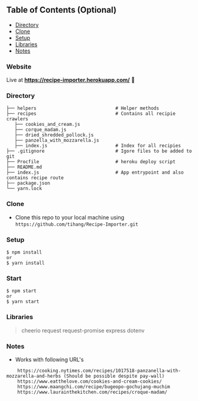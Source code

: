 ## Table of Contents (Optional)

- [Directory](#Directory)
- [Clone](#Clone)
- [Setup](#Setup)
- [Libraries](#Libraries)
- [Notes](#Notes)

### Website

Live at **https://recipe-importer.herokuapp.com/** 🔨

### Directory

    ├── helpers                             # Helper methods
    ├── recipes                             # Contains all recipie crawlers
       ├── cookies_and_cream.js
       ├── corque_madam.js
       ├── dried_shredded_pollock.js
       ├── panzella_with_mozzarella.js
       ├── index.js                         # Index for all recipies
    ├── .gitignore                          # Igore files to be added to git
    ├── Procfile                            # heroku deploy script
    ├── README.md
    ├── index.js                            # App entrypoint and also contains recipe route
    ├── package.json
    └── yarn.lock

### Clone

- Clone this repo to your local machine using `https://github.com/tihang/Recipe-Importer.git`

### Setup

```shell
$ npm install
or
$ yarn install
```

### Start

```shell
$ npm start
or
$ yarn start
```

### Libraries

> cheerio
> request
> request-promise
> express
> dotenv

### Notes

- Works with following URL's

```shell
    https://cooking.nytimes.com/recipes/1017518-panzanella-with-mozzarella-and-herbs (Should be possible despite pay-wall)
    https://www.eatthelove.com/cookies-and-cream-cookies/
    https://www.maangchi.com/recipe/bugeopo-gochujang-muchim
    https://www.laurainthekitchen.com/recipes/croque-madam/
```
